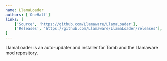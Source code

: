 ```yaml
---
name: LlamaLoader
authors: ['OneHalf']
links: [
	['Source', 'https://github.com/Llamaware/LlamaLoader'],
	['Releases', 'https://github.com/Llamaware/LlamaLoader/releases'],
]
---
```


LlamaLoader is an auto-updater and installer for Tomb and the Llamaware mod repository.